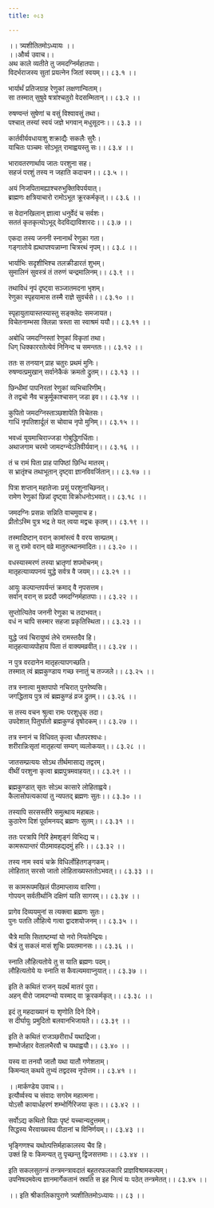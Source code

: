 ```yaml
---
title: ०८३

---
```

।। त्र्यशीतितमोऽध्यायः ।।  
।।और्व्व उवाच।।  
अथ काले व्यतीते तु जमदग्निर्महातपाः।  
विदर्भराजस्य सुतां प्रयत्नेन जितां स्वयम्।। ८३.१ ।।  
  
भार्यार्थं प्रतिजग्राह रेणुकां लक्षणान्विताम्।  
सा तस्मात् सुषुवे षत्रांश्चतुरो वेदसम्मितान्।। ८३.२ ।।  
  
रुषण्वन्तं सुषेणां च वसुं विश्वावसुं तथा।  
पश्चात् तस्यां स्वयं जज्ञे भगवान् मधुसूदनः।। ८३.३ ।।  
  
कार्तवीर्यवधायाशु शक्राद्यैः सकलैः सुरैः।  
याचितः पञ्चमः सोऽभूत् रामाह्वयस्तु सः।। ८३.४ ।।  
  
भारावतरणार्थाय जातः परशुना सह।  
सहजं परशुं तस्य न जहाति कदाचन।। ८३.५ ।।  
  
अयं निजपितामह्याश्चरुभुक्तिविपर्ययात्।  
ब्राह्मणः क्षत्रियाचारो रामोऽभूत क्रूरकर्मकृत्।। ८३.६ ।।  
  
स वेदानखिलान् ज्ञात्वा धनुर्वेदं च सर्वशः।  
सततं कृतकृत्योऽभूद् वेदविद्याविशारदः।। ८३.७ ।।  
  
एकदा तस्य जननी स्नानार्थं रेणुका गता।  
गङ्गातोये ह्यथापश्यन्नाम्ना चित्ररथं नृपम्।। ८३.८ ।।  
  
भार्याभिः सदृशीभिश्च तलक्रीडारतं शुभम्।  
सुमालिनं सुवस्त्रं तं तरुणं चन्द्रमालिनम्।। ८३.९ ।।  
  
तथाविधं नृपं दृष्ट्वा सञ्जातमदना भृशम्।  
रेणुका स्पृहयामास तस्मै राज्ञे सुवर्चसे।। ८३.१० ।।  
  
स्पृहायुतायास्तस्यास्तु सङ्क्लेदः समजायत।  
विचेतनाम्भसा क्लिन्ना त्रस्ता सा स्वाश्रमं ययौ।। ८३.११ ।।  
  
अबोधि जमदग्निस्तां रेणुकां विकृतां तथा।  
धिग् धिक्काररतेत्येवं निनिन्द च समन्ततः।। ८३.१२ ।।  
  
ततः स तनयान् प्राह चतुरः प्रथमं मुनिः।  
रुषण्वत्प्रमुखान् सर्वानेकैकं क्रमतो द्रुतम्।। ८३.१३ ।।  
  
छिन्धीमां पापनिरतां रेणुकां व्यभिचारिणीम्।  
ते तद्वचो नैव चक्रुर्मूकाश्चासन् जडा इव।। ८३.१४ ।।  
  
कुपितो जमदग्निस्ताञ्छशापेति विचेतसः।  
गाधिं नृपतिशार्दूलं स चोवाच नृपो मुनिम्।। ८३.१५ ।।  
  
भवध्वं यूयमाचिराज्जडा गोबुद्धिगर्धिताः।  
अथाजगाम चरमो जामदग्न्येऽतिवीर्यवान्।। ८३.१६ ।।  
  
तं च रामं पिता प्राह पापिष्ठां छिन्धि मातरम्।  
स भ्रातृंश्च तथाभूतान् दृष्ट्वा ज्ञानविवर्जितान्।। ८३.१७ ।।  
  
पित्रा शप्तान् महातेजाः प्रसूं परशुनाच्छिनत्।  
रामेण रेणुकां छिन्नां दृष्ट्वा विक्रोधनोऽभवत्।। ८३.१८ ।।  
  
जमदग्निः प्रसन्नः सन्निति वाचमुवाच ह।  
प्रीतोऽस्मि पुत्र भद्र ते यत् त्वया मद्वचः कृतम्।। ८३.१९ ।।  
  
तस्मादिष्टान् वरान् कामांस्त्वं वै वरय साम्प्रतम्।  
स तु रामो वरान् वव्रे मातुरुत्थानमादितः।। ८३.२० ।।  
  
वधस्यास्मरणं तस्या भ्रातृणां शपमोचनम्।  
मातृहत्याव्यपनयं युद्धे सर्वत्र वै जयम्।। ८३.२१ ।।  
  
आयुः कल्पान्तपर्यन्तं क्रमाद् वै नृपसत्तम।  
सर्वान् वरान् स प्रददौ जमदग्निर्महातपाः।। ८३.२२ ।।  
  
सुप्तोत्यितेव जननी रेणुका च तदाभवत्।  
वधं न चापि सस्मार सहजा प्रकृतिस्थिता।। ८३.२३ ।।  
  
युद्धे जयं चिरायुष्यं लेभे रामस्तदैव हि।  
मातृहत्याव्यपोहाय पिता तं वाक्यमव्रवीत्।। ८३.२४ ।।  
  
न पुत्र वरदानेन मातृहत्यापगच्छति।  
तस्मात् त्वं ब्रह्मकुण्डाय गच्छ स्नातुं च तज्जले।। ८३.२५ ।।  
  
तत्र स्नात्वा मुक्तपापो नचिरात् पुनरेष्यसि।  
जगद्धिताय पुत्र त्वं ब्रह्मकुण्डं व्रज द्रुतम्।। ८३.२६ ।।  
  
स तस्य वचन श्रुत्वा रामः परशुधृक् तदा।  
उपदेशात् पितुर्घातो ब्रह्मकुण्डं वृषोदकम्।। ८३.२७ ।।  
  
तत्र स्नानं च विधिवत् कृत्वा धौतपरश्वधः।  
शरीरान्निःसृतां मातृहत्यां सम्यग् व्यलोकयत्।। ८३.२८ ।।  
  
जातसम्प्रत्ययः सोऽथ तीर्थमासाद्य तद्वरम्।  
वीथीं परशुना कृत्वा ब्रह्मपुत्रमवाहयत्।। ८३.२९ ।।  
  
ब्रह्मकुण्डात् सृतः सोऽथ कासारे लोहिताह्वये।  
कैलासोपत्यकायां तु न्यपतद् ब्रह्मणः सुतः।। ८३.३० ।।  
  
तस्यापि सरसस्तीरे समुत्थाय महाबलः।  
कुठारेण दिशं पूर्वामनयद् ब्रह्मणः सुतम्।। ८३.३१ ।।  
  
ततः परत्रापि गिरिं हेमशृङ्गं विभिद्य च।  
कामरूपान्तरं पीठमावहद्यदमुं हरिः।। ८३.३२ ।।  
  
तस्य नाम स्वयं चक्रे विधिर्लोहितगङ्गकम्।  
लोहितात् सरसो जातो लोहिताख्यस्ततोऽभवत्।। ८३.३३ ।।  
  
स कामरूपमखिलं पीठमाप्लाव्य वारिणा।  
गोपयन् सर्वतीर्थानि दक्षिणं याति सागरम्।। ८३.३४ ।।  
  
प्रागेव दिव्ययमुनां स त्यक्त्वा ब्रह्मणः सुतः।  
पुनः पतति लौहित्ये गत्वा द्वादशयोजनम्।। ८३.३५ ।।  
  
चैत्रे मासि सिताष्टम्यां यो नरो नियतेन्द्रियः।  
चैत्रं तु सकलं मासं शुचिः प्रयतमानसः।। ८३.३६ ।।  
  
स्नाति लौहित्यतोये तु स याति ब्रह्मणः पदम्।  
लौहित्यतोये यः स्नाति स कैवल्यमवाप्नुयात्।। ८३.३७ ।।  
  
इति ते कथितं राजन् यदर्थं मातरं पुरा।  
अहन् वीरो जामदग्न्यो यस्माद् वा क्रूरकर्मकृत्।। ८३.३८ ।।  
  
इदं तु महदाख्यानं यः शृणोति दिने दिने।  
स दीर्घायुः प्रमुदितो बलवानभिजायते।। ८३.३९ ।।  
  
इति ते कथितं राजञ्छरीरार्धं यथाद्रिजा।  
शम्भोर्जहार वेतालभैरवौ च यथाह्वयौ।। ८३.४० ।।  
  
यस्य वा तनयौ जातौ यथा यातौ गणेशताम्।  
किमन्यत् कथये तुभ्यं तद्वदस्व नृपोत्तम।। ८३.४१ ।।  
  
।।मार्कण्डेय उवाच।।  
इत्यौर्व्वस्य च संवादः सगरेम महात्मना।  
योऽसौ कायार्धहरणं शम्भोर्गिरिजया कृतः।। ८३.४२ ।।  
  
सर्वोऽद्य कथितो विप्राः पृष्टं यच्चान्यदुत्तमम्।  
सिद्धस्य भैरवाख्यस्य पीठानां च विनिर्णयम्।। ८३.४३ ।।  
  
भृङ्गिणश्च यथोत्पत्तिर्महाकालस्य चैव हि।  
उक्तं हि वः किमन्यत् तु पृच्छन्तु द्विजसत्तमाः।। ८३.४४ ।।  
  
इति सकलसुतन्त्रं तन्त्रमन्त्रावदातं बहुतरफलकारि प्राज्ञविश्रामकल्पम्।  
उपनिषदमवेत्य ज्ञानमार्गेकतानं स्रवति स इह नित्यं यः पठेत् तन्त्रमेतत्।। ८३.४५ ।।  
  
।। इति श्रीकालिकापुराणे त्र्यशीतितमोऽध्यायः।। ८३ ।।
